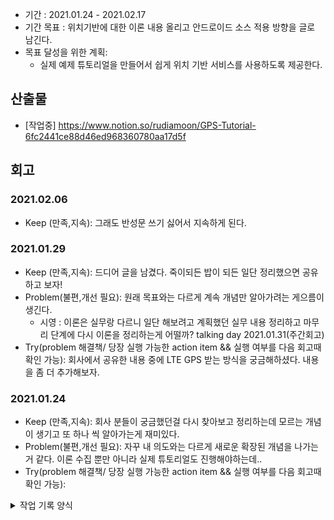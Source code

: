 - 기간 : 2021.01.24 - 2021.02.17
- 기간 목표 : 위치기반에 대한 이론 내용 올리고 안드로이드 소스 적용 방향을 글로 남긴다.
- 목표 달성을 위한 계획: 
  - 실제 예제 튜토리얼을 만들어서 쉽게 위치 기반 서비스를 사용하도록 제공한다.

## 산출물
- [작업중] https://www.notion.so/rudiamoon/GPS-Tutorial-6fc2441ce88d46ed968360780aa17d5f

## 회고
### 2021.02.06
- Keep (만족,지속): 그래도 반성문 쓰기 싫어서 지속하게 된다.

### 2021.01.29
- Keep (만족,지속): 드디어 글을 남겼다. 죽이되든 밥이 되든 일단 정리했으면 공유하고 보자!
- Problem(불편,개선 필요): 원래 목표와는 다르게 계속 개념만 알아가려는 게으름이 생긴다.
  - 시영 : 이론은 실무랑 다르니 일단 해보려고 계획했던 실무 내용 정리하고 마무리 단계에 다시 이론을 정리하는게 어떨까? talking day 2021.01.31(주간회고)
- Try(problem 해결책/ 당장 실행 가능한 action item && 실행 여부를 다음 회고때 확인 가능): 회사에서 공유한 내용 중에 LTE GPS 받는 방식을 궁금해하셨다. 내용을 좀 더 추가해보자.

### 2021.01.24
- Keep (만족,지속): 회사 분들이 궁금했던걸 다시 찾아보고 정리하는데 모르는 개념이 생기고 또 하나 씩 알아가는게 재미있다.
- Problem(불편,개선 필요): 자꾸 내 의도와는 다르게 새로운 확장된 개념을 나가는거 같다. 이론 수집 뿐만 아니라 실제 튜토리얼도 진행해야하는데.. 
- Try(problem 해결책/ 당장 실행 가능한 action item && 실행 여부를 다음 회고때 확인 가능): 
<details><summary>작업 기록 양식</summary>

- 작업 내용 :
- 작업일 : 
- 산출물(commit url,블로그 주소,...) : 
- 회고(KPT) :
  - Keep (만족,지속):
  - Problem(불편,개선 필요):
  - Try(problem 해결책/ 당장 실행 가능한 action item && 실행 여부를 다음 회고때 확인 가능): 
- 기타 메모 : 
</details>
